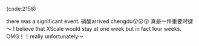(code:2158)

there was a significant event.
硝酸arrived chengdu😲😲😲
真是一件重要时键～
I believe that XScale would stay at one week but in fact four weeks.
OMG！！really unfortunately～